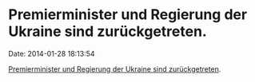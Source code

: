 Premierminister und Regierung der Ukraine sind zurückgetreten.
==============================================================

Date: 2014-01-28 18:13:54

[Premierminister und Regierung der Ukraine sind
zurückgetreten](http://www.bbc.co.uk/news/world-europe-25932352).
